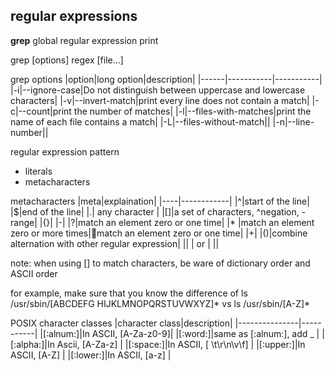 ## regular expressions
**grep** global regular expression print

grep [options] regex [file...]

grep options
|option|long option|description|
|------|-----------|-----------|
|-i|--ignore-case|Do not distinguish between uppercase and lowercase characters|
|-v|--invert-match|print every line does not contain a match|
|-c|--count|print the number of matches|
|-l|--files-with-matches|print the name of each file contains a match|
|-L|--files-without-match||
|-n|--line-number||

regular expression pattern
* literals
* metacharacters

metacharacters
|meta|explaination|
|----|------------|
|^|start of the line|
|$|end of the line|
|.| any character |
|[]|a set of characters, ^negation, -range|
|{}|
|-|
|?|match an element zero or one time|
|* |match an element zero or more times|match an element zero or one time|
|+|
|()|combine alternation with other regular expression|
|\| | or |
|\|

note: when using [] to match characters, be ware of dictionary order
and ASCII order

for example, make sure that you know the difference of ls /usr/sbin/[ABCDEFG
HIJKLMNOPQRSTUVWXYZ]* vs ls /usr/sbin/[A-Z]*

POSIX character classes
|character class|description|
|---------------|-----------|
|[:alnum:]|In ASCII, [A-Za-z0-9]|
|[:word:]|same as [:alnum:], add _ |
|[:alpha:]|In Ascii, [A-Za-z] |
|[:space:]|In ASCII, [ \t\r\n\v\f] |
|[:upper:]|In ASCII, [A-Z] |
|[:lower:]|In ASCII, [a-z] |


